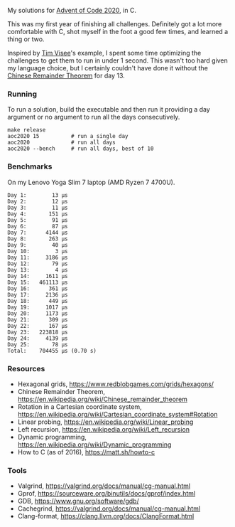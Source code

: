 My solutions for [Advent of Code 2020](https://adventofcode.com/2020), in C.

This was my first year of finishing all challenges. Definitely got a lot more comfortable with C, shot myself in the foot a good few times, and learned a thing or two.

Inspired by [Tim Visee](https://timvisee.com/blog/solving-aoc-2020-in-under-a-second/)'s example, I spent some time optimizing the challenges to get them to run in under 1 second. This wasn't too hard given my language choice, but I certainly couldn't have done it without the [Chinese Remainder Theorem](https://en.wikipedia.org/wiki/Chinese_remainder_theorem) for day 13.

### Running

To run a solution, build the executable and then run it providing a day argument or no argument to run all the days consecutively.

```
make release        
aoc2020 15          # run a single day
aoc2020             # run all days
aoc2020 --bench     # run all days, best of 10
```

### Benchmarks

On my Lenovo Yoga Slim 7 laptop (AMD Ryzen 7 4700U). 

```
Day 1:	      13 μs
Day 2:	      12 μs
Day 3:	      11 μs
Day 4:	     151 μs
Day 5:	      91 μs
Day 6:	      87 μs
Day 7:	    4144 μs
Day 8:	     263 μs
Day 9:	      40 μs
Day 10:	       3 μs
Day 11:	    3186 μs
Day 12:	      79 μs
Day 13:	       4 μs
Day 14:	    1611 μs
Day 15:	  461113 μs
Day 16:	     361 μs
Day 17:	    2136 μs
Day 18:	     449 μs
Day 19:	    1017 μs
Day 20:	    1173 μs
Day 21:	     309 μs
Day 22:	     167 μs
Day 23:	  223818 μs
Day 24:	    4139 μs
Day 25:	      78 μs
Total:	  704455 μs (0.70 s)
```


### Resources

- Hexagonal grids, https://www.redblobgames.com/grids/hexagons/
- Chinese Remainder Theorem, https://en.wikipedia.org/wiki/Chinese_remainder_theorem
- Rotation in a Cartesian coordinate system, https://en.wikipedia.org/wiki/Cartesian_coordinate_system#Rotation
- Linear probing, https://en.wikipedia.org/wiki/Linear_probing
- Left recursion, https://en.wikipedia.org/wiki/Left_recursion
- Dynamic programming, https://en.wikipedia.org/wiki/Dynamic_programming
- How to C (as of 2016), https://matt.sh/howto-c

### Tools

- Valgrind, https://valgrind.org/docs/manual/cg-manual.html
- Gprof, https://sourceware.org/binutils/docs/gprof/index.html
- GDB, https://www.gnu.org/software/gdb/
- Cachegrind, https://valgrind.org/docs/manual/cg-manual.html
- Clang-format, https://clang.llvm.org/docs/ClangFormat.html